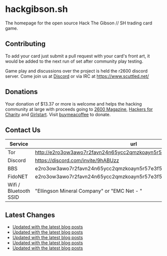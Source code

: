 # hackgibson.sh
The homepage for the open source Hack The Gibson // SH trading card game.


## Contributing

To add your card just submit a pull request with your card's front art, it would be added to the next run of set after community play testing.

Game play and discussions over the project is held the r2600 discord server. Come join us at [Discord](https://discord.com/invite/9hABUzz) or via IRC at https://www.scuttled.net/


## Donations

Your donation of $13.37 or more is welcome and helps the hacking community at large with proceeds going to [2600 Magazine](https://2600.com/), [Hackers for Charity](https://hackersforcharity.org) and [Girlstart](https://girlstart.org).  Visit [buymeacoffee](https://www.buymeacoffee.com/hackgibson.sh) to donate.


## Contact Us

Service | url
-|-
Tor | http://e2ro3ow3awo7r2favn24n65ycc2qmzkoayn5r57e3f56nvjwdcgg32ad.onion
Discord | https://discord.com/invite/9hABUzz
BBS | e2ro3ow3awo7r2favn24n65ycc2qmzkoayn5r57e3f56nvjwdcgg32ad.onion:23
FidoNET | e2ro3ow3awo7r2favn24n65ycc2qmzkoayn5r57e3f56nvjwdcgg32ad.onion:24554
Wifi / Bluetooth SSID | "Ellingson Mineral Company" or "EMC Net - <fidonet address>"

## Latest Changes
<!-- BLOG-POST-LIST:START -->
- [Updated with the latest blog posts](https://github.com/DFW2600/hackgibson.sh/commit/4e8c756a0bc4a587e11eccd528bf5e2a9d67f904)
- [Updated with the latest blog posts](https://github.com/DFW2600/hackgibson.sh/commit/055c8b39e8596697e53c2b3f4379c336a3583dde)
- [Updated with the latest blog posts](https://github.com/DFW2600/hackgibson.sh/commit/a3ce1b6187c526949c8cbd69b0840b360957a30f)
- [Updated with the latest blog posts](https://github.com/DFW2600/hackgibson.sh/commit/6f31c31944ca66bd971eba1cf8f36ea4f92f4453)
- [Updated with the latest blog posts](https://github.com/DFW2600/hackgibson.sh/commit/5cc7e00176d8f616e31a4326f29b444b390dd43e)
<!-- BLOG-POST-LIST:END -->
